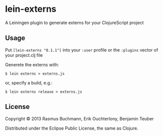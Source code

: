 # lein-externs

A Leiningen plugin to generate externs for your ClojureScript project

## Usage

Put `[lein-externs "0.1.1"]` into your `:user` profile or the `:plugins` vector of your project.clj file

Generete the externs with:

    $ lein externs > externs.js

or, specify a build, e.g.:

    $ lein externs release > externs.js



## License

Copyright © 2013 Rasmus Buchmann, Erik Ouchterlony, Benjamin Teuber

Distributed under the Eclipse Public License, the same as Clojure.
